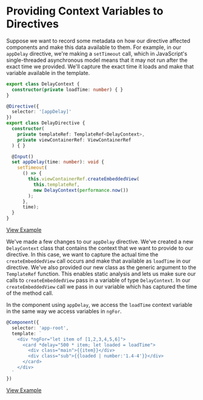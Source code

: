 # Providing Context Variables to Directives

Suppose we want to record some metadata on how our directive affected components and make this data available to them. For example, in our `appDelay` directive, we're making a `setTimeout` call, which in JavaScript's single-threaded asynchronous model means that it may not run after the exact time we provided. We'll capture the exact time it loads and make that variable available in the template.

```typescript
export class DelayContext {
  constructor(private loadTime: number) { }
}

@Directive({
  selector: '[appDelay]'
})
export class DelayDirective {
  constructor(
    private templateRef: TemplateRef<DelayContext>,
    private viewContainerRef: ViewContainerRef
  ) { }

  @Input()
  set appDelay(time: number): void {
    setTimeout(
      () => {
        this.viewContainerRef.createEmbeddedView(
          this.templateRef,
          new DelayContext(performance.now())
        );
      },
      time);
  }
}
```

[View Example](https://plnkr.co/edit/GmjxiDSbv78zbBFqw8yv?p=preview)

We've made a few changes to our `appDelay` directive. We've created a new `DelayContext` class that contains the context that we want to provide to our directive. In this case, we want to capture the actual time the `createEmbeddedView` call occurs and make that available as `loadTime` in our directive. We've also provided our new class as the generic argument to the `TemplateRef` function. This enables static analysis and lets us make sure our calls to `createEmbeddedView` pass in a variable of type `DelayContext`. In our `createEmbeddedView` call we pass in our variable which has captured the time of the method call.

In the component using `appDelay`, we access the `loadTime` context variable in the same way we access variables in `ngFor`.

```typescript
@Component({
  selector: 'app-root',
  template: `
    <div *ngFor="let item of [1,2,3,4,5,6]">
      <card *delay="500 * item; let loaded = loadTime">
        <div class="main">{{item}}</div>
        <div class="sub">{{loaded | number:'1.4-4'}}</div>
      </card>
    </div>
  `
})
```

[View Example](https://plnkr.co/edit/pSv4JsGhxxwzJOh9qSNj?p=preview)

